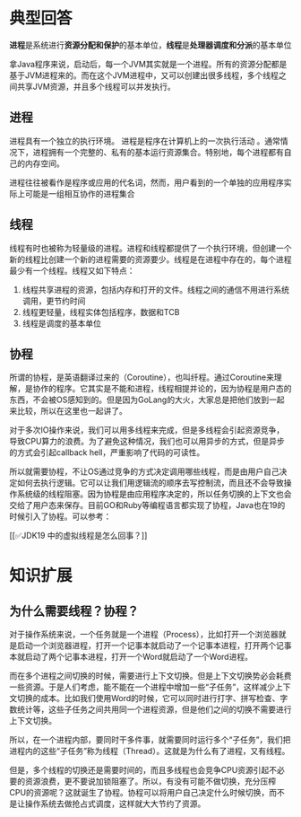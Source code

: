 # 典型回答
**进程**是系统进行**资源分配和保护**的基本单位，**线程**是**处理器调度和分派**的基本单位

拿Java程序来说，启动后，每一个JVM其实就是一个进程。所有的资源分配都是基于JVM进程来的。而在这个JVM进程中，又可以创建出很多线程，多个线程之间共享JVM资源，并且多个线程可以并发执行。

## 进程
进程具有一个独立的执行环境。 进程是程序在计算机上的一次执行活动 。通常情况下，进程拥有一个完整的、私有的基本运行资源集合。特别地，每个进程都有自己的内存空间。

进程往往被看作是程序或应用的代名词，然而，用户看到的一个单独的应用程序实际上可能是一组相互协作的进程集合

## 线程
线程有时也被称为轻量级的进程。进程和线程都提供了一个执行环境，但创建一个新的线程比创建一个新的进程需要的资源要少。线程是在进程中存在的，每个进程最少有一个线程。线程又如下特点：

1. 线程共享进程的资源，包括内存和打开的文件。线程之间的通信不用进行系统调用，更节约时间
2. 线程更轻量，线程实体包括程序，数据和TCB
3. 线程是调度的基本单位

## 协程
所谓的协程，是英语翻译过来的（Coroutine），也叫纤程。通过Coroutine来理解，是协作的程序。它其实是不能和进程，线程相提并论的，因为协程是用户态的东西，不会被OS感知到的。但是因为GoLang的大火，大家总是把他们放到一起来比较，所以在这里也一起讲了。

对于多次IO操作来说，我们可以用多线程来完成，但是多线程会引起资源竞争，导致CPU算力的浪费。为了避免这种情况，我们也可以用异步的方式，但是异步的方式会引起callback hell，严重影响了代码的可读性。

所以就需要协程，不让OS通过竞争的方式决定调用哪些线程，而是由用户自己决定如何去执行逻辑。<font style="color:rgb(18, 18, 18);">它可以让我们用逻辑流的顺序去写控制流，而且还不会导致操作系统级的</font>线程阻塞<font style="color:rgb(18, 18, 18);">。因为协程是由应用程序决定的，所以任务切换的上下文</font>也会交给了用户态来保存。目前GO和Ruby等编程语言都实现了协程，Java也在19的时候引入了协程。可以参考：

[[✅JDK19 中的虚拟线程是怎么回事？]]

# 知识扩展
## 为什么需要线程？协程？
对于操作系统来说，一个任务就是一个进程（Process），比如打开一个浏览器就是启动一个浏览器进程，打开一个记事本就启动了一个记事本进程，打开两个记事本就启动了两个记事本进程，打开一个Word就启动了一个Word进程。

而在多个进程之间切换的时候，需要进行上下文切换。但是上下文切换势必会耗费一些资源。于是人们考虑，能不能在一个进程中增加一些“子任务”，这样减少上下文切换的成本。比如我们使用Word的时候，它可以同时进行打字、拼写检查、字数统计等，这些子任务之间共用同一个进程资源，但是他们之间的切换不需要进行上下文切换。

所以，在一个进程内部，要同时干多件事，就需要同时运行多个“子任务”，我们把进程内的这些“子任务”称为线程（Thread）。这就是为什么有了进程，又有线程。

但是，多个线程的切换还是需要时间的，而且多线程也会竞争CPU资源引起不必要的资源浪费，更不要说加锁阻塞了。所以，有没有可能不做切换，充分压榨CPU的资源呢？这就诞生了协程。协程可以将用户自己决定什么时候切换，而不是让操作系统去做抢占式调度，这样就大大节约了资源。

